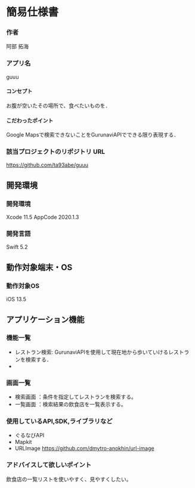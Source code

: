 # 簡易仕様書
### 作者
阿部 拓海
### アプリ名
guuu

#### コンセプト
お腹が空いたその場所で、食べたいものを．

#### こだわったポイント
Google Mapsで検索できないことをGurunaviAPIでできる限り表現する．

### 該当プロジェクトのリポジトリ URL
https://github.com/ta93abe/guuu

## 開発環境
### 開発環境
Xcode 11.5
AppCode 2020.1.3

### 開発言語
Swift 5.2

## 動作対象端末・OS
### 動作対象OS
iOS 13.5

## アプリケーション機能

### 機能一覧
- レストラン検索: GurunaviAPIを使用して現在地から歩いていけるレストランを検索する．
- 


### 画面一覧
- 検索画面 ：条件を指定してレストランを検索する。
- 一覧画面 ：検索結果の飲食店を一覧表示する。

### 使用しているAPI,SDK,ライブラリなど
- ぐるなびAPI
- Mapkit
- URLImage https://github.com/dmytro-anokhin/url-image

### アドバイスして欲しいポイント
飲食店の一覧リストを使いやすく、見やすくしたい。
